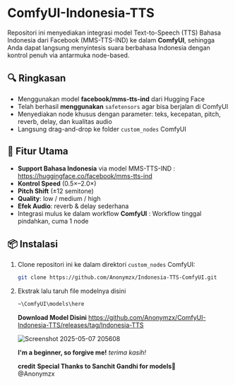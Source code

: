 # ComfyUI-Indonesia-TTS

Repositori ini menyediakan integrasi model Text-to-Speech (TTS) Bahasa Indonesia dari Facebook (MMS-TTS-IND) ke dalam **ComfyUI**, sehingga Anda dapat langsung menyintesis suara berbahasa Indonesia dengan kontrol penuh via antarmuka node-based.

## 🔍 Ringkasan

- Menggunakan model **facebook/mms-tts-ind** dari Hugging Face
- Telah berhasil **menggunakan** `safetensors` agar bisa berjalan di ComfyUI  
- Menyediakan node khusus dengan parameter: teks, kecepatan, pitch, reverb, delay, dan kualitas audio
- Langsung drag-and-drop ke folder `custom_nodes` ComfyUI 

## 🚀 Fitur Utama

- **Support Bahasa Indonesia** via model MMS-TTS-IND : https://huggingface.co/facebook/mms-tts-ind
- **Kontrol Speed** (0.5×–2.0×)  
- **Pitch Shift** (±12 semitone)  
- **Quality**: low / medium / high  
- **Efek Audio**: reverb & delay sederhana  
- Integrasi mulus ke dalam workflow **ComfyUI** : Workflow tinggal pindahkan, cuma 1 node

## 📦 Instalasi

1. Clone repositori ini ke dalam direktori `custom_nodes` ComfyUI:
   ```bash
   git clone https://github.com/Anonymzx/Indonesia-TTS-ComfyUI.git
   ```

2. Ekstrak lalu taruh file modelnya disini  
   ```bash
   ~\ComfyUI\models\here
   ```
   **Download Model Disini**
   https://github.com/Anonymzx/ComfyUI-Indonesia-TTS/releases/tag/Indonesia-TTS
   
   ![Screenshot 2025-05-07 205608](https://github.com/user-attachments/assets/3bfcc2ea-6c2e-489d-8433-1fa59ce7f3e7)

   **I'm a beginner, so forgive me!**
   *terima kasih!*

   **credit**
   **Special Thanks to Sanchit Gandhi for models**🙏
   <br>
   @Anonymzx
